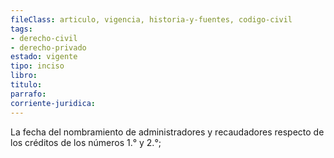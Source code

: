 ```yaml
---
fileClass: articulo, vigencia, historia-y-fuentes, codigo-civil
tags:
- derecho-civil
- derecho-privado
estado: vigente
tipo: inciso
libro:
titulo:
parrafo:
corriente-juridica:
---
```

La fecha del nombramiento de administradores y recaudadores respecto de los créditos de los números 1.° y 2.°;